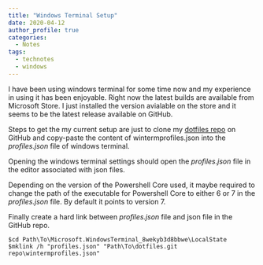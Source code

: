 ```yaml
---
title: "Windows Terminal Setup"
date: 2020-04-12
author_profile: true
categories:
  - Notes
tags:
  - technotes
  - windows
---
```


I have been using windows terminal for some time now and my experience in using it has been enjoyable. Right now the latest builds are available from Microsoft Store. I just installed the version avialable on the store and it seems to be the latest release available on GitHub.

Steps to get the my current setup are just to clone my [dotfiles repo][dotfileRepo] on GitHub and copy-paste the content of wintermprofiles.json into the *profiles.json* file of windows terminal.  

Opening the windows terminal settings should open the *profiles.json* file in the editor associated with json files. 

Depending on the version of the Powershell Core used, it maybe required to change the path of the executable for Powershell Core to either 6 or 7 in the *profiles.json* file. By default it points to version 7. 

Finally create a hard link between *profiles.json* file and json file in the GitHub repo.

```
$cd Path\To\Microsoft.WindowsTerminal_8wekyb3d8bbwe\LocalState
$mklink /h "profiles.json" "Path\To\dotfiles.git repo\wintermprofiles.json"
```

[dotfileRepo]: https://github.com/anuraj-rp/dotfiles.git



